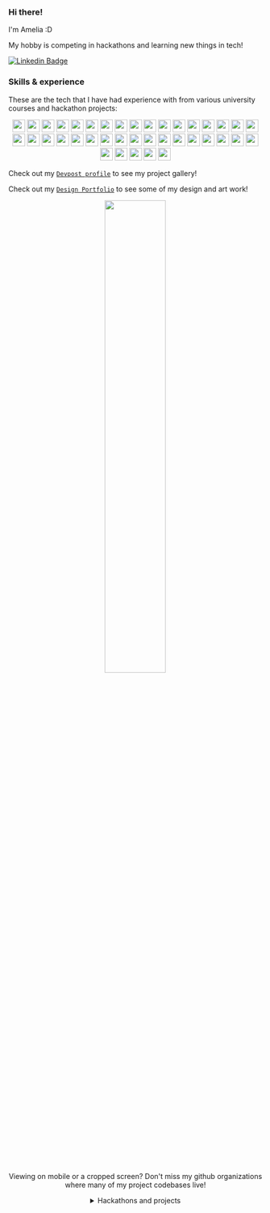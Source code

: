 
<h3>Hi there!</h3>

<p>I&apos;m Amelia :D</p>

<!-- <div>
<p>I&apos;m Amelia, currently a final year undergraduate at National University of Singapore (NUS), pursuing a Bachelor of Engineering (BEng) (Computer Engineering) with the IoT Specialization and a Minor in Business Analytics!</p> -->

<p>My hobby is competing in hackathons and learning new things in tech!</p>
  
</div>

[![Linkedin Badge](https://img.shields.io/badge/linkedin-%230077B5.svg?&style=for-the-badge&logo=linkedin&logoColor=white)](https://www.linkedin.com/in/amelia-tan-07329a1a3/)


<h3>Skills &  experience</h3>
<p>These are the tech that I have had experience with from various university courses and hackathon projects:</p>
<p align="center">
  <!-- Languages -->
<img src="https://img.shields.io/badge/python-3776AB.svg?&style=for-the-badge&logo=python&logoColor=white" height="25"/>
<img src="https://img.shields.io/badge/Java-ED8B00?style=for-the-badge&logo=java&logoColor=white" height="25"/>
<img src="https://img.shields.io/badge/R-276DC3?style=for-the-badge&logo=r&logoColor=white" height="25"/>
<img src="https://img.shields.io/badge/C-00599C?style=for-the-badge&logo=c&logoColor=white" height="25"/>
<img src="https://img.shields.io/badge/C%2B%2B-00599C?style=for-the-badge&logo=c%2B%2B&logoColor=white" height="25"/>
<img src="https://img.shields.io/badge/C%23-239120?style=for-the-badge&logo=c-sharp&logoColor=white" height="25"/>
<img src="https://img.shields.io/badge/Go-00ADD8?style=for-the-badge&logo=go&logoColor=white" height="25"/>

  <!-- frame works -->
<img src="https://img.shields.io/badge/Django-092E20?style=for-the-badge&logo=django&logoColor=white" height="25"/>
<img src="https://img.shields.io/badge/Flask-000000?style=for-the-badge&logo=flask&logoColor=white" height="25"/>

  
  <!-- Webdev -->
<img src="https://img.shields.io/badge/HTML-239120?style=for-the-badge&logo=html5&logoColor=white" height="25"/>
<img src="https://img.shields.io/badge/CSS-239120?&style=for-the-badge&logo=css3&logoColor=white" height="25"/>
<img src="https://img.shields.io/badge/JavaScript-F7DF1E?style=for-the-badge&logo=javascript&logoColor=black" height="25"/>

<img src="https://img.shields.io/badge/Angular-DD0031?style=for-the-badge&logo=angular&logoColor=white" height="25"/>
<img src="https://img.shields.io/badge/Vue.js-35495E?style=for-the-badge&logo=vue.js&logoColor=4FC08D" height="25"/>
<img src="https://img.shields.io/badge/React-20232A?style=for-the-badge&logo=react&logoColor=61DAFB" height="25"/>
<img src="https://img.shields.io/badge/Redux-593D88?style=for-the-badge&logo=redux&logoColor=white" height="25"/>
<img src="https://img.shields.io/badge/Node.js-43853D?style=for-the-badge&logo=node.js&logoColor=white" height="25"/>
<img src="https://img.shields.io/badge/.NET-5C2D91?style=for-the-badge&logo=.net&logoColor=white" height="25"/>
  
  <!-- App Dev -->
<img src="https://img.shields.io/badge/React_Native-20232A?style=for-the-badge&logo=react&logoColor=61DAFB" height="25"/>

<img src="https://img.shields.io/badge/Dart-0175C2?style=for-the-badge&logo=dart&logoColor=white" height="25"/>
<img src="https://img.shields.io/badge/Flutter-02569B?style=for-the-badge&logo=flutter&logoColor=white" height="25"/>

<!-- Git -->
<img src="https://img.shields.io/badge/-Git-black?style=for-the-badge&logo=git" height="25"/>
<img src="https://img.shields.io/badge/Markdown-000000?style=for-the-badge&logo=markdown&logoColor=white" height="25"/>


  <!-- Database -->
<img src="https://img.shields.io/badge/MySQL-00000F?style=for-the-badge&logo=mysql&logoColor=white" height="25"/>
<img src="https://img.shields.io/badge/PostgreSQL-316192?style=for-the-badge&logo=postgresql&logoColor=white" height="25"/>
<img src="https://img.shields.io/badge/MongoDB-4EA94B?style=for-the-badge&logo=mongodb&logoColor=white" height="25"/>
<img src="https://img.shields.io/badge/SQLite-07405E?style=for-the-badge&logo=sqlite&logoColor=white" height="25"/>


  <!-- Others -->
<img src="https://img.shields.io/badge/Bootstrap-563D7C?style=for-the-badge&logo=bootstrap&logoColor=white" height="25"/>
<img src="https://img.shields.io/badge/Material--UI-0081CB?style=for-the-badge&logo=material-ui&logoColor=white" height="25"/>
  
<img src="https://img.shields.io/badge/Unity-100000?style=for-the-badge&logo=unity&logoColor=white" height="25"/>
<img src="https://img.shields.io/badge/Itch.io-FA5C5C?style=for-the-badge&logo=itchdotio&logoColor=white" height="25"/>
  
<img src="https://img.shields.io/badge/Microsoft_Excel-217346?style=for-the-badge&logo=microsoft-excel&logoColor=white" height="25"/>
<img src="https://img.shields.io/badge/Microsoft_PowerPoint-B7472A?style=for-the-badge&logo=microsoft-powerpoint&logoColor=white" height="25"/>
  
<img src="https://img.shields.io/badge/Vercel-000000?style=for-the-badge&logo=vercel&logoColor=white" height="25"/>
<img src="https://img.shields.io/badge/Heroku-430098?style=for-the-badge&logo=heroku&logoColor=white" height="25"/>
  
<img src="https://img.shields.io/badge/Twilio-F22F46?style=for-the-badge&logo=Twilio&logoColor=white" height="25"/>
  
<img src="https://img.shields.io/badge/Google_Cloud-4285F4?style=for-the-badge&logo=google-cloud&logoColor=white" height="25"/>
<img src="https://img.shields.io/badge/GitHub_Actions-2088FF?style=for-the-badge&logo=github-actions&logoColor=white" height="25"/>
<img src="https://img.shields.io/badge/TensorFlow-FF6F00?style=for-the-badge&logo=tensorflow&logoColor=white" height="25"/>
  

</p>


<!-- Skills on the way -->
<!--
<img src="https://img.shields.io/badge/Tailwind_CSS-38B2AC?style=for-the-badge&logo=tailwind-css&logoColor=white" height="25"/>

<img src="https://img.shields.io/badge/Express.js-404D59?style=for-the-badge" height="25"/>


<img src="https://img.shields.io/badge/Ruby-CC342D?style=for-the-badge&logo=ruby&logoColor=white" height="25"/>
-->

<!-- Skills to learn -->
<!--
<p align="center">

<img src="https://img.shields.io/badge/PHP-777BB4?style=for-the-badge&logo=php&logoColor=white" height="25"/>
<img src="https://img.shields.io/badge/Kotlin-0095D5?&style=for-the-badge&logo=kotlin&logoColor=white" height="25"/>

<img src="https://img.shields.io/badge/jQuery-0769AD?style=for-the-badge&logo=jquery&logoColor=white" height="25"/>

</p>

Others: Google Suite?

https://dev.to/envoy_/150-badges-for-github-pnk
-->


Check out my [`Devpost profile`](https://devpost.com/AmeliaTYR) to see my project gallery!

Check out my [`Design Portfolio`](https://drive.google.com/file/d/1YRuE3aYCtOXwQqJiiaSkR3auNe2CMP0h/view?usp=sharing) to see some of my design and art work!

<!--
<details>

<summary>My Top Languages</summary>
  
![Amelia's Top Langs](https://github-readme-stats.vercel.app/api/top-langs/?username=ameliatyr&layout=compact&langs_count=10&theme=tokyonight)

</details>
-->

<div align="center">
<!-- <img width="49%" src="https://github-readme-stats.vercel.app/api?username=ameliatyr&show_icons=true&theme=tokyonight&include_all_commits=true&count_private=true"/>  -->
<img width="49%" src="https://github-readme-streak-stats.herokuapp.com/?user=ameliatyr&theme=tokyonight" />

<!-- [![Amelia's github activity graph](https://activity-graph.herokuapp.com/graph?username=ameliatyr&theme=xcode)](https://git.io/ameliatyr)
</div> -->

  
Viewing on mobile or a cropped screen? Don't miss my github organizations where many of my project codebases live!
<details>
<summary>Hackathons and projects</summary>

<div class="border-top color-border-muted pt-3 mt-3 clearfix hide-sm hide-md" align="center">
    <a aria-label="AY2021S1-CS2113T-W11-4" itemprop="follows" class="avatar-group-item" data-hovercard-type="organization" data-hovercard-url="/orgs/AY2021S1-CS2113T-W11-4/hovercard" data-octo-click="hovercard-link-click" data-octo-dimensions="link_type:self" data-hydro-click="{&quot;event_type&quot;:&quot;user_profile.click&quot;,&quot;payload&quot;:{&quot;profile_user_id&quot;:53657436,&quot;target&quot;:&quot;MEMBER_ORGANIZATION_AVATAR&quot;,&quot;user_id&quot;:null,&quot;originating_url&quot;:&quot;https://github.com/AmeliaTYR&quot;}}" data-hydro-click-hmac="65882929752e52d0f29fac7fd757e303c843e9e40130fcb1f5f07d677cf9c6fa" href="/AY2021S1-CS2113T-W11-4">
      <img src="https://avatars.githubusercontent.com/u/70633444?s=64&amp;v=4" alt="@AY2021S1-CS2113T-W11-4" size="32" height="32" width="32" data-view-component="true" class="avatar">
</a>    <a aria-label="DeskTranslate" itemprop="follows" class="avatar-group-item" data-hovercard-type="organization" data-hovercard-url="/orgs/DeskTranslate/hovercard" data-octo-click="hovercard-link-click" data-octo-dimensions="link_type:self" data-hydro-click="{&quot;event_type&quot;:&quot;user_profile.click&quot;,&quot;payload&quot;:{&quot;profile_user_id&quot;:53657436,&quot;target&quot;:&quot;MEMBER_ORGANIZATION_AVATAR&quot;,&quot;user_id&quot;:null,&quot;originating_url&quot;:&quot;https://github.com/AmeliaTYR&quot;}}" data-hydro-click-hmac="65882929752e52d0f29fac7fd757e303c843e9e40130fcb1f5f07d677cf9c6fa" href="/DeskTranslate">
      <img src="https://avatars.githubusercontent.com/u/76877983?s=64&amp;v=4" alt="@DeskTranslate" size="32" height="32" width="32" data-view-component="true" class="avatar">
</a>    <a aria-label="intuition2021" itemprop="follows" class="avatar-group-item" data-hovercard-type="organization" data-hovercard-url="/orgs/intuition2021/hovercard" data-octo-click="hovercard-link-click" data-octo-dimensions="link_type:self" data-hydro-click="{&quot;event_type&quot;:&quot;user_profile.click&quot;,&quot;payload&quot;:{&quot;profile_user_id&quot;:53657436,&quot;target&quot;:&quot;MEMBER_ORGANIZATION_AVATAR&quot;,&quot;user_id&quot;:null,&quot;originating_url&quot;:&quot;https://github.com/AmeliaTYR&quot;}}" data-hydro-click-hmac="65882929752e52d0f29fac7fd757e303c843e9e40130fcb1f5f07d677cf9c6fa" href="/intuition2021">
      <img src="https://avatars.githubusercontent.com/u/79683599?s=64&amp;v=4" alt="@intuition2021" size="32" height="32" width="32" data-view-component="true" class="avatar">
</a>    <a aria-label="nyoomba" itemprop="follows" class="avatar-group-item" data-hovercard-type="organization" data-hovercard-url="/orgs/nyoomba/hovercard" data-octo-click="hovercard-link-click" data-octo-dimensions="link_type:self" data-hydro-click="{&quot;event_type&quot;:&quot;user_profile.click&quot;,&quot;payload&quot;:{&quot;profile_user_id&quot;:53657436,&quot;target&quot;:&quot;MEMBER_ORGANIZATION_AVATAR&quot;,&quot;user_id&quot;:null,&quot;originating_url&quot;:&quot;https://github.com/AmeliaTYR&quot;}}" data-hydro-click-hmac="65882929752e52d0f29fac7fd757e303c843e9e40130fcb1f5f07d677cf9c6fa" href="/nyoomba">
      <img src="https://avatars.githubusercontent.com/u/84620767?s=64&amp;v=4" alt="@nyoomba" size="32" height="32" width="32" data-view-component="true" class="avatar">
</a>    <a aria-label="Girls-Summer-Hack-2-0" itemprop="follows" class="avatar-group-item" data-hovercard-type="organization" data-hovercard-url="/orgs/Girls-Summer-Hack-2-0/hovercard" data-octo-click="hovercard-link-click" data-octo-dimensions="link_type:self" data-hydro-click="{&quot;event_type&quot;:&quot;user_profile.click&quot;,&quot;payload&quot;:{&quot;profile_user_id&quot;:53657436,&quot;target&quot;:&quot;MEMBER_ORGANIZATION_AVATAR&quot;,&quot;user_id&quot;:null,&quot;originating_url&quot;:&quot;https://github.com/AmeliaTYR&quot;}}" data-hydro-click-hmac="65882929752e52d0f29fac7fd757e303c843e9e40130fcb1f5f07d677cf9c6fa" href="/Girls-Summer-Hack-2-0">
      <img src="https://avatars.githubusercontent.com/u/85355313?s=64&amp;v=4" alt="@Girls-Summer-Hack-2-0" size="32" height="32" width="32" data-view-component="true" class="avatar">
</a>    <a aria-label="FireAnts21" itemprop="follows" class="avatar-group-item" data-hovercard-type="organization" data-hovercard-url="/orgs/FireAnts21/hovercard" data-octo-click="hovercard-link-click" data-octo-dimensions="link_type:self" data-hydro-click="{&quot;event_type&quot;:&quot;user_profile.click&quot;,&quot;payload&quot;:{&quot;profile_user_id&quot;:53657436,&quot;target&quot;:&quot;MEMBER_ORGANIZATION_AVATAR&quot;,&quot;user_id&quot;:null,&quot;originating_url&quot;:&quot;https://github.com/AmeliaTYR&quot;}}" data-hydro-click-hmac="65882929752e52d0f29fac7fd757e303c843e9e40130fcb1f5f07d677cf9c6fa" href="/FireAnts21">
      <img src="https://avatars.githubusercontent.com/u/85544441?s=64&amp;v=4" alt="@FireAnts21" size="32" height="32" width="32" data-view-component="true" class="avatar">
</a>    <a aria-label="SurfsUpHacks21" itemprop="follows" class="avatar-group-item" data-hovercard-type="organization" data-hovercard-url="/orgs/SurfsUpHacks21/hovercard" data-octo-click="hovercard-link-click" data-octo-dimensions="link_type:self" data-hydro-click="{&quot;event_type&quot;:&quot;user_profile.click&quot;,&quot;payload&quot;:{&quot;profile_user_id&quot;:53657436,&quot;target&quot;:&quot;MEMBER_ORGANIZATION_AVATAR&quot;,&quot;user_id&quot;:null,&quot;originating_url&quot;:&quot;https://github.com/AmeliaTYR&quot;}}" data-hydro-click-hmac="65882929752e52d0f29fac7fd757e303c843e9e40130fcb1f5f07d677cf9c6fa" href="/SurfsUpHacks21">
      <img src="https://avatars.githubusercontent.com/u/85720040?s=64&amp;v=4" alt="@SurfsUpHacks21" size="32" height="32" width="32" data-view-component="true" class="avatar">
</a>    <a aria-label="HydrangeaHacks21" itemprop="follows" class="avatar-group-item" data-hovercard-type="organization" data-hovercard-url="/orgs/HydrangeaHacks21/hovercard" data-octo-click="hovercard-link-click" data-octo-dimensions="link_type:self" data-hydro-click="{&quot;event_type&quot;:&quot;user_profile.click&quot;,&quot;payload&quot;:{&quot;profile_user_id&quot;:53657436,&quot;target&quot;:&quot;MEMBER_ORGANIZATION_AVATAR&quot;,&quot;user_id&quot;:null,&quot;originating_url&quot;:&quot;https://github.com/AmeliaTYR&quot;}}" data-hydro-click-hmac="65882929752e52d0f29fac7fd757e303c843e9e40130fcb1f5f07d677cf9c6fa" href="/HydrangeaHacks21">
      <img src="https://avatars.githubusercontent.com/u/86138262?s=64&amp;v=4" alt="@HydrangeaHacks21" size="32" height="32" width="32" data-view-component="true" class="avatar">
</a>    <a aria-label="CodeFiesta-Salticidae" itemprop="follows" class="avatar-group-item" data-hovercard-type="organization" data-hovercard-url="/orgs/CodeFiesta-Salticidae/hovercard" data-octo-click="hovercard-link-click" data-octo-dimensions="link_type:self" data-hydro-click="{&quot;event_type&quot;:&quot;user_profile.click&quot;,&quot;payload&quot;:{&quot;profile_user_id&quot;:53657436,&quot;target&quot;:&quot;MEMBER_ORGANIZATION_AVATAR&quot;,&quot;user_id&quot;:null,&quot;originating_url&quot;:&quot;https://github.com/AmeliaTYR&quot;}}" data-hydro-click-hmac="65882929752e52d0f29fac7fd757e303c843e9e40130fcb1f5f07d677cf9c6fa" href="/CodeFiesta-Salticidae">
      <img src="https://avatars.githubusercontent.com/u/86425531?s=64&amp;v=4" alt="@CodeFiesta-Salticidae" size="32" height="32" width="32" data-view-component="true" class="avatar">
</a>    <a aria-label="INIT-challenges" itemprop="follows" class="avatar-group-item" data-hovercard-type="organization" data-hovercard-url="/orgs/INIT-challenges/hovercard" data-octo-click="hovercard-link-click" data-octo-dimensions="link_type:self" data-hydro-click="{&quot;event_type&quot;:&quot;user_profile.click&quot;,&quot;payload&quot;:{&quot;profile_user_id&quot;:53657436,&quot;target&quot;:&quot;MEMBER_ORGANIZATION_AVATAR&quot;,&quot;user_id&quot;:null,&quot;originating_url&quot;:&quot;https://github.com/AmeliaTYR&quot;}}" data-hydro-click-hmac="65882929752e52d0f29fac7fd757e303c843e9e40130fcb1f5f07d677cf9c6fa" href="/INIT-challenges">
      <img src="https://avatars.githubusercontent.com/u/86637704?s=64&amp;v=4" alt="@INIT-challenges" size="32" height="32" width="32" data-view-component="true" class="avatar">
</a>    <a aria-label="AtlasHacks2" itemprop="follows" class="avatar-group-item" data-hovercard-type="organization" data-hovercard-url="/orgs/AtlasHacks2/hovercard" data-octo-click="hovercard-link-click" data-octo-dimensions="link_type:self" data-hydro-click="{&quot;event_type&quot;:&quot;user_profile.click&quot;,&quot;payload&quot;:{&quot;profile_user_id&quot;:53657436,&quot;target&quot;:&quot;MEMBER_ORGANIZATION_AVATAR&quot;,&quot;user_id&quot;:null,&quot;originating_url&quot;:&quot;https://github.com/AmeliaTYR&quot;}}" data-hydro-click-hmac="65882929752e52d0f29fac7fd757e303c843e9e40130fcb1f5f07d677cf9c6fa" href="/AtlasHacks2">
      <img src="https://avatars.githubusercontent.com/u/86856100?s=64&amp;v=4" alt="@AtlasHacks2" size="32" height="32" width="32" data-view-component="true" class="avatar">
</a>    <a aria-label="hacktoon-2021" itemprop="follows" class="avatar-group-item" data-hovercard-type="organization" data-hovercard-url="/orgs/hacktoon-2021/hovercard" data-octo-click="hovercard-link-click" data-octo-dimensions="link_type:self" data-hydro-click="{&quot;event_type&quot;:&quot;user_profile.click&quot;,&quot;payload&quot;:{&quot;profile_user_id&quot;:53657436,&quot;target&quot;:&quot;MEMBER_ORGANIZATION_AVATAR&quot;,&quot;user_id&quot;:null,&quot;originating_url&quot;:&quot;https://github.com/AmeliaTYR&quot;}}" data-hydro-click-hmac="65882929752e52d0f29fac7fd757e303c843e9e40130fcb1f5f07d677cf9c6fa" href="/hacktoon-2021">
      <img src="https://avatars.githubusercontent.com/u/87259728?s=64&amp;v=4" alt="@hacktoon-2021" size="32" height="32" width="32" data-view-component="true" class="avatar">
</a>    <a aria-label="BonVoyageHacks-21" itemprop="follows" class="avatar-group-item" data-hovercard-type="organization" data-hovercard-url="/orgs/BonVoyageHacks-21/hovercard" data-octo-click="hovercard-link-click" data-octo-dimensions="link_type:self" data-hydro-click="{&quot;event_type&quot;:&quot;user_profile.click&quot;,&quot;payload&quot;:{&quot;profile_user_id&quot;:53657436,&quot;target&quot;:&quot;MEMBER_ORGANIZATION_AVATAR&quot;,&quot;user_id&quot;:null,&quot;originating_url&quot;:&quot;https://github.com/AmeliaTYR&quot;}}" data-hydro-click-hmac="65882929752e52d0f29fac7fd757e303c843e9e40130fcb1f5f07d677cf9c6fa" href="/BonVoyageHacks-21">
      <img src="https://avatars.githubusercontent.com/u/87300965?s=64&amp;v=4" alt="@BonVoyageHacks-21" size="32" height="32" width="32" data-view-component="true" class="avatar">
</a>    <a aria-label="Frosthacks21" itemprop="follows" class="avatar-group-item" data-hovercard-type="organization" data-hovercard-url="/orgs/Frosthacks21/hovercard" data-octo-click="hovercard-link-click" data-octo-dimensions="link_type:self" data-hydro-click="{&quot;event_type&quot;:&quot;user_profile.click&quot;,&quot;payload&quot;:{&quot;profile_user_id&quot;:53657436,&quot;target&quot;:&quot;MEMBER_ORGANIZATION_AVATAR&quot;,&quot;user_id&quot;:null,&quot;originating_url&quot;:&quot;https://github.com/AmeliaTYR&quot;}}" data-hydro-click-hmac="65882929752e52d0f29fac7fd757e303c843e9e40130fcb1f5f07d677cf9c6fa" href="/Frosthacks21">
      <img src="https://avatars.githubusercontent.com/u/87689543?s=64&amp;v=4" alt="@Frosthacks21" size="32" height="32" width="32" data-view-component="true" class="avatar">
</a>    <a aria-label="RoboHacks21" itemprop="follows" class="avatar-group-item" data-hovercard-type="organization" data-hovercard-url="/orgs/RoboHacks21/hovercard" data-octo-click="hovercard-link-click" data-octo-dimensions="link_type:self" data-hydro-click="{&quot;event_type&quot;:&quot;user_profile.click&quot;,&quot;payload&quot;:{&quot;profile_user_id&quot;:53657436,&quot;target&quot;:&quot;MEMBER_ORGANIZATION_AVATAR&quot;,&quot;user_id&quot;:null,&quot;originating_url&quot;:&quot;https://github.com/AmeliaTYR&quot;}}" data-hydro-click-hmac="65882929752e52d0f29fac7fd757e303c843e9e40130fcb1f5f07d677cf9c6fa" href="/RoboHacks21">
      <img src="https://avatars.githubusercontent.com/u/88498865?s=64&amp;v=4" alt="@RoboHacks21" size="32" height="32" width="32" data-view-component="true" class="avatar">
</a>    <a aria-label="Sharkhacks21" itemprop="follows" class="avatar-group-item" data-hovercard-type="organization" data-hovercard-url="/orgs/Sharkhacks21/hovercard" data-octo-click="hovercard-link-click" data-octo-dimensions="link_type:self" data-hydro-click="{&quot;event_type&quot;:&quot;user_profile.click&quot;,&quot;payload&quot;:{&quot;profile_user_id&quot;:53657436,&quot;target&quot;:&quot;MEMBER_ORGANIZATION_AVATAR&quot;,&quot;user_id&quot;:null,&quot;originating_url&quot;:&quot;https://github.com/AmeliaTYR&quot;}}" data-hydro-click-hmac="65882929752e52d0f29fac7fd757e303c843e9e40130fcb1f5f07d677cf9c6fa" href="/Sharkhacks21">
      <img src="https://avatars.githubusercontent.com/u/89588045?s=64&amp;v=4" alt="@Sharkhacks21" size="32" height="32" width="32" data-view-component="true" class="avatar">
</a>    <a aria-label="MindfulHacks21" itemprop="follows" class="avatar-group-item" data-hovercard-type="organization" data-hovercard-url="/orgs/MindfulHacks21/hovercard" data-octo-click="hovercard-link-click" data-octo-dimensions="link_type:self" data-hydro-click="{&quot;event_type&quot;:&quot;user_profile.click&quot;,&quot;payload&quot;:{&quot;profile_user_id&quot;:53657436,&quot;target&quot;:&quot;MEMBER_ORGANIZATION_AVATAR&quot;,&quot;user_id&quot;:null,&quot;originating_url&quot;:&quot;https://github.com/AmeliaTYR&quot;}}" data-hydro-click-hmac="65882929752e52d0f29fac7fd757e303c843e9e40130fcb1f5f07d677cf9c6fa" href="/MindfulHacks21">
      <img src="https://avatars.githubusercontent.com/u/90075010?s=64&amp;v=4" alt="@MindfulHacks21" size="32" height="32" width="32" data-view-component="true" class="avatar">
</a>    <a aria-label="CodeathonX21" itemprop="follows" class="avatar-group-item" data-hovercard-type="organization" data-hovercard-url="/orgs/CodeathonX21/hovercard" data-octo-click="hovercard-link-click" data-octo-dimensions="link_type:self" data-hydro-click="{&quot;event_type&quot;:&quot;user_profile.click&quot;,&quot;payload&quot;:{&quot;profile_user_id&quot;:53657436,&quot;target&quot;:&quot;MEMBER_ORGANIZATION_AVATAR&quot;,&quot;user_id&quot;:null,&quot;originating_url&quot;:&quot;https://github.com/AmeliaTYR&quot;}}" data-hydro-click-hmac="65882929752e52d0f29fac7fd757e303c843e9e40130fcb1f5f07d677cf9c6fa" href="/CodeathonX21">
      <img src="https://avatars.githubusercontent.com/u/92565445?s=64&amp;v=4" alt="@CodeathonX21" size="32" height="32" width="32" data-view-component="true" class="avatar">
</a>    <a aria-label="AgentHacker21" itemprop="follows" class="avatar-group-item" data-hovercard-type="organization" data-hovercard-url="/orgs/AgentHacker21/hovercard" data-octo-click="hovercard-link-click" data-octo-dimensions="link_type:self" data-hydro-click="{&quot;event_type&quot;:&quot;user_profile.click&quot;,&quot;payload&quot;:{&quot;profile_user_id&quot;:53657436,&quot;target&quot;:&quot;MEMBER_ORGANIZATION_AVATAR&quot;,&quot;user_id&quot;:null,&quot;originating_url&quot;:&quot;https://github.com/AmeliaTYR&quot;}}" data-hydro-click-hmac="65882929752e52d0f29fac7fd757e303c843e9e40130fcb1f5f07d677cf9c6fa" href="/AgentHacker21">
      <img src="https://avatars.githubusercontent.com/u/93713405?s=64&amp;v=4" alt="@AgentHacker21" size="32" height="32" width="32" data-view-component="true" class="avatar">
</a>    <a aria-label="Hackcoming2021" itemprop="follows" class="avatar-group-item" data-hovercard-type="organization" data-hovercard-url="/orgs/Hackcoming2021/hovercard" data-octo-click="hovercard-link-click" data-octo-dimensions="link_type:self" data-hydro-click="{&quot;event_type&quot;:&quot;user_profile.click&quot;,&quot;payload&quot;:{&quot;profile_user_id&quot;:53657436,&quot;target&quot;:&quot;MEMBER_ORGANIZATION_AVATAR&quot;,&quot;user_id&quot;:null,&quot;originating_url&quot;:&quot;https://github.com/AmeliaTYR&quot;}}" data-hydro-click-hmac="65882929752e52d0f29fac7fd757e303c843e9e40130fcb1f5f07d677cf9c6fa" href="/Hackcoming2021">
      <img src="https://avatars.githubusercontent.com/u/95486790?s=64&amp;v=4" alt="@Hackcoming2021" size="32" height="32" width="32" data-view-component="true" class="avatar">
</a>    <a aria-label="BonHacketit21" itemprop="follows" class="avatar-group-item" data-hovercard-type="organization" data-hovercard-url="/orgs/BonHacketit21/hovercard" data-octo-click="hovercard-link-click" data-octo-dimensions="link_type:self" data-hydro-click="{&quot;event_type&quot;:&quot;user_profile.click&quot;,&quot;payload&quot;:{&quot;profile_user_id&quot;:53657436,&quot;target&quot;:&quot;MEMBER_ORGANIZATION_AVATAR&quot;,&quot;user_id&quot;:null,&quot;originating_url&quot;:&quot;https://github.com/AmeliaTYR&quot;}}" data-hydro-click-hmac="65882929752e52d0f29fac7fd757e303c843e9e40130fcb1f5f07d677cf9c6fa" href="/BonHacketit21">
      <img src="https://avatars.githubusercontent.com/u/95924636?s=64&amp;v=4" alt="@BonHacketit21" size="32" height="32" width="32" data-view-component="true" class="avatar">
</a>    <a aria-label="MapHacks21" itemprop="follows" class="avatar-group-item" data-hovercard-type="organization" data-hovercard-url="/orgs/MapHacks21/hovercard" data-octo-click="hovercard-link-click" data-octo-dimensions="link_type:self" data-hydro-click="{&quot;event_type&quot;:&quot;user_profile.click&quot;,&quot;payload&quot;:{&quot;profile_user_id&quot;:53657436,&quot;target&quot;:&quot;MEMBER_ORGANIZATION_AVATAR&quot;,&quot;user_id&quot;:null,&quot;originating_url&quot;:&quot;https://github.com/AmeliaTYR&quot;}}" data-hydro-click-hmac="65882929752e52d0f29fac7fd757e303c843e9e40130fcb1f5f07d677cf9c6fa" href="/MapHacks21">
      <img src="https://avatars.githubusercontent.com/u/96333946?s=64&amp;v=4" alt="@MapHacks21" size="32" height="32" width="32" data-view-component="true" class="avatar">
</a>    <a aria-label="HackyWinterland21" itemprop="follows" class="avatar-group-item" data-hovercard-type="organization" data-hovercard-url="/orgs/HackyWinterland21/hovercard" data-octo-click="hovercard-link-click" data-octo-dimensions="link_type:self" data-hydro-click="{&quot;event_type&quot;:&quot;user_profile.click&quot;,&quot;payload&quot;:{&quot;profile_user_id&quot;:53657436,&quot;target&quot;:&quot;MEMBER_ORGANIZATION_AVATAR&quot;,&quot;user_id&quot;:null,&quot;originating_url&quot;:&quot;https://github.com/AmeliaTYR&quot;}}" data-hydro-click-hmac="65882929752e52d0f29fac7fd757e303c843e9e40130fcb1f5f07d677cf9c6fa" href="/HackyWinterland21">
      <img src="https://avatars.githubusercontent.com/u/96625260?s=64&amp;v=4" alt="@HackyWinterland21" size="32" height="32" width="32" data-view-component="true" class="avatar">
</a>    <a aria-label="HacknRoll2022" itemprop="follows" class="avatar-group-item" data-hovercard-type="organization" data-hovercard-url="/orgs/HacknRoll2022/hovercard" data-octo-click="hovercard-link-click" data-octo-dimensions="link_type:self" data-hydro-click="{&quot;event_type&quot;:&quot;user_profile.click&quot;,&quot;payload&quot;:{&quot;profile_user_id&quot;:53657436,&quot;target&quot;:&quot;MEMBER_ORGANIZATION_AVATAR&quot;,&quot;user_id&quot;:null,&quot;originating_url&quot;:&quot;https://github.com/AmeliaTYR&quot;}}" data-hydro-click-hmac="65882929752e52d0f29fac7fd757e303c843e9e40130fcb1f5f07d677cf9c6fa" href="/HacknRoll2022">
      <img src="https://avatars.githubusercontent.com/u/97262700?s=64&amp;v=4" alt="@HacknRoll2022" size="32" height="32" width="32" data-view-component="true" class="avatar">
</a>    <a aria-label="BT3103-L2-5" itemprop="follows" class="avatar-group-item" data-hovercard-type="organization" data-hovercard-url="/orgs/BT3103-L2-5/hovercard" data-octo-click="hovercard-link-click" data-octo-dimensions="link_type:self" data-hydro-click="{&quot;event_type&quot;:&quot;user_profile.click&quot;,&quot;payload&quot;:{&quot;profile_user_id&quot;:53657436,&quot;target&quot;:&quot;MEMBER_ORGANIZATION_AVATAR&quot;,&quot;user_id&quot;:null,&quot;originating_url&quot;:&quot;https://github.com/AmeliaTYR&quot;}}" data-hydro-click-hmac="65882929752e52d0f29fac7fd757e303c843e9e40130fcb1f5f07d677cf9c6fa" href="/BT3103-L2-5">
      <img src="https://avatars.githubusercontent.com/u/100989817?s=64&amp;v=4" alt="@BT3103-L2-5" size="32" height="32" width="32" data-view-component="true" class="avatar">
</a>    <a aria-label="HFG-2022" itemprop="follows" class="avatar-group-item" data-hovercard-type="organization" data-hovercard-url="/orgs/HFG-2022/hovercard" data-octo-click="hovercard-link-click" data-octo-dimensions="link_type:self" data-hydro-click="{&quot;event_type&quot;:&quot;user_profile.click&quot;,&quot;payload&quot;:{&quot;profile_user_id&quot;:53657436,&quot;target&quot;:&quot;MEMBER_ORGANIZATION_AVATAR&quot;,&quot;user_id&quot;:null,&quot;originating_url&quot;:&quot;https://github.com/AmeliaTYR&quot;}}" data-hydro-click-hmac="65882929752e52d0f29fac7fd757e303c843e9e40130fcb1f5f07d677cf9c6fa" href="/HFG-2022">
      <img src="https://avatars.githubusercontent.com/u/101451664?s=64&amp;v=4" alt="@HFG-2022" size="32" height="32" width="32" data-view-component="true" class="avatar">
</a>    <a aria-label="TikTokYouthCamp2022" itemprop="follows" class="avatar-group-item" data-hovercard-type="organization" data-hovercard-url="/orgs/TikTokYouthCamp2022/hovercard" data-octo-click="hovercard-link-click" data-octo-dimensions="link_type:self" data-hydro-click="{&quot;event_type&quot;:&quot;user_profile.click&quot;,&quot;payload&quot;:{&quot;profile_user_id&quot;:53657436,&quot;target&quot;:&quot;MEMBER_ORGANIZATION_AVATAR&quot;,&quot;user_id&quot;:null,&quot;originating_url&quot;:&quot;https://github.com/AmeliaTYR&quot;}}" data-hydro-click-hmac="65882929752e52d0f29fac7fd757e303c843e9e40130fcb1f5f07d677cf9c6fa" href="/TikTokYouthCamp2022">
      <img src="https://avatars.githubusercontent.com/u/104672677?s=64&amp;v=4" alt="@TikTokYouthCamp2022" size="32" height="32" width="32" data-view-component="true" class="avatar">
</a>    <a aria-label="AhoyHacks2022" itemprop="follows" class="avatar-group-item" data-hovercard-type="organization" data-hovercard-url="/orgs/AhoyHacks2022/hovercard" data-octo-click="hovercard-link-click" data-octo-dimensions="link_type:self" data-hydro-click="{&quot;event_type&quot;:&quot;user_profile.click&quot;,&quot;payload&quot;:{&quot;profile_user_id&quot;:53657436,&quot;target&quot;:&quot;MEMBER_ORGANIZATION_AVATAR&quot;,&quot;user_id&quot;:null,&quot;originating_url&quot;:&quot;https://github.com/AmeliaTYR&quot;}}" data-hydro-click-hmac="65882929752e52d0f29fac7fd757e303c843e9e40130fcb1f5f07d677cf9c6fa" href="/AhoyHacks2022">
      <img src="https://avatars.githubusercontent.com/u/105493412?s=64&amp;v=4" alt="@AhoyHacks2022" size="32" height="32" width="32" data-view-component="true" class="avatar">
</a>    <a aria-label="OrionProjects2022" itemprop="follows" class="avatar-group-item" data-hovercard-type="organization" data-hovercard-url="/orgs/OrionProjects2022/hovercard" data-octo-click="hovercard-link-click" data-octo-dimensions="link_type:self" data-hydro-click="{&quot;event_type&quot;:&quot;user_profile.click&quot;,&quot;payload&quot;:{&quot;profile_user_id&quot;:53657436,&quot;target&quot;:&quot;MEMBER_ORGANIZATION_AVATAR&quot;,&quot;user_id&quot;:null,&quot;originating_url&quot;:&quot;https://github.com/AmeliaTYR&quot;}}" data-hydro-click-hmac="65882929752e52d0f29fac7fd757e303c843e9e40130fcb1f5f07d677cf9c6fa" href="/OrionProjects2022">
      <img src="https://avatars.githubusercontent.com/u/105870638?s=64&amp;v=4" alt="@OrionProjects2022" size="32" height="32" width="32" data-view-component="true" class="avatar">
</a>    <a aria-label="RookieHacksII2022" itemprop="follows" class="avatar-group-item" data-hovercard-type="organization" data-hovercard-url="/orgs/RookieHacksII2022/hovercard" data-octo-click="hovercard-link-click" data-octo-dimensions="link_type:self" data-hydro-click="{&quot;event_type&quot;:&quot;user_profile.click&quot;,&quot;payload&quot;:{&quot;profile_user_id&quot;:53657436,&quot;target&quot;:&quot;MEMBER_ORGANIZATION_AVATAR&quot;,&quot;user_id&quot;:null,&quot;originating_url&quot;:&quot;https://github.com/AmeliaTYR&quot;}}" data-hydro-click-hmac="65882929752e52d0f29fac7fd757e303c843e9e40130fcb1f5f07d677cf9c6fa" href="/RookieHacksII2022">
      <img src="https://avatars.githubusercontent.com/u/105916208?s=64&amp;v=4" alt="@RookieHacksII2022" size="32" height="32" width="32" data-view-component="true" class="avatar">
</a>    <a aria-label="LateNightHacks2022" itemprop="follows" class="avatar-group-item" data-hovercard-type="organization" data-hovercard-url="/orgs/LateNightHacks2022/hovercard" data-octo-click="hovercard-link-click" data-octo-dimensions="link_type:self" data-hydro-click="{&quot;event_type&quot;:&quot;user_profile.click&quot;,&quot;payload&quot;:{&quot;profile_user_id&quot;:53657436,&quot;target&quot;:&quot;MEMBER_ORGANIZATION_AVATAR&quot;,&quot;user_id&quot;:null,&quot;originating_url&quot;:&quot;https://github.com/AmeliaTYR&quot;}}" data-hydro-click-hmac="65882929752e52d0f29fac7fd757e303c843e9e40130fcb1f5f07d677cf9c6fa" href="/LateNightHacks2022">
      <img src="https://avatars.githubusercontent.com/u/106384044?s=64&amp;v=4" alt="@LateNightHacks2022" size="32" height="32" width="32" data-view-component="true" class="avatar">
</a>    <a aria-label="BonVoyageHacks-22" itemprop="follows" class="avatar-group-item" data-hovercard-type="organization" data-hovercard-url="/orgs/BonVoyageHacks-22/hovercard" data-octo-click="hovercard-link-click" data-octo-dimensions="link_type:self" data-hydro-click="{&quot;event_type&quot;:&quot;user_profile.click&quot;,&quot;payload&quot;:{&quot;profile_user_id&quot;:53657436,&quot;target&quot;:&quot;MEMBER_ORGANIZATION_AVATAR&quot;,&quot;user_id&quot;:null,&quot;originating_url&quot;:&quot;https://github.com/AmeliaTYR&quot;}}" data-hydro-click-hmac="65882929752e52d0f29fac7fd757e303c843e9e40130fcb1f5f07d677cf9c6fa" href="/BonVoyageHacks-22">
      <img src="https://avatars.githubusercontent.com/u/106830594?s=64&amp;v=4" alt="@BonVoyageHacks-22" size="32" height="32" width="32" data-view-component="true" class="avatar">
</a>    <a aria-label="CoastalHacks2022" itemprop="follows" class="avatar-group-item" data-hovercard-type="organization" data-hovercard-url="/orgs/CoastalHacks2022/hovercard" data-octo-click="hovercard-link-click" data-octo-dimensions="link_type:self" data-hydro-click="{&quot;event_type&quot;:&quot;user_profile.click&quot;,&quot;payload&quot;:{&quot;profile_user_id&quot;:53657436,&quot;target&quot;:&quot;MEMBER_ORGANIZATION_AVATAR&quot;,&quot;user_id&quot;:null,&quot;originating_url&quot;:&quot;https://github.com/AmeliaTYR&quot;}}" data-hydro-click-hmac="65882929752e52d0f29fac7fd757e303c843e9e40130fcb1f5f07d677cf9c6fa" href="/CoastalHacks2022">
      <img src="https://avatars.githubusercontent.com/u/107256697?s=64&amp;v=4" alt="@CoastalHacks2022" size="32" height="32" width="32" data-view-component="true" class="avatar">
</a>    <a aria-label="MentalHealthHacks2" itemprop="follows" class="avatar-group-item" data-hovercard-type="organization" data-hovercard-url="/orgs/MentalHealthHacks2/hovercard" data-octo-click="hovercard-link-click" data-octo-dimensions="link_type:self" data-hydro-click="{&quot;event_type&quot;:&quot;user_profile.click&quot;,&quot;payload&quot;:{&quot;profile_user_id&quot;:53657436,&quot;target&quot;:&quot;MEMBER_ORGANIZATION_AVATAR&quot;,&quot;user_id&quot;:null,&quot;originating_url&quot;:&quot;https://github.com/AmeliaTYR&quot;}}" data-hydro-click-hmac="65882929752e52d0f29fac7fd757e303c843e9e40130fcb1f5f07d677cf9c6fa" href="/MentalHealthHacks2">
      <img src="https://avatars.githubusercontent.com/u/107686673?s=64&amp;v=4" alt="@MentalHealthHacks2" size="32" height="32" width="32" data-view-component="true" class="avatar">
</a>    <a aria-label="PrideHacks2" itemprop="follows" class="avatar-group-item" data-hovercard-type="organization" data-hovercard-url="/orgs/PrideHacks2/hovercard" data-octo-click="hovercard-link-click" data-octo-dimensions="link_type:self" data-hydro-click="{&quot;event_type&quot;:&quot;user_profile.click&quot;,&quot;payload&quot;:{&quot;profile_user_id&quot;:53657436,&quot;target&quot;:&quot;MEMBER_ORGANIZATION_AVATAR&quot;,&quot;user_id&quot;:null,&quot;originating_url&quot;:&quot;https://github.com/AmeliaTYR&quot;}}" data-hydro-click-hmac="65882929752e52d0f29fac7fd757e303c843e9e40130fcb1f5f07d677cf9c6fa" href="/PrideHacks2">
      <img src="https://avatars.githubusercontent.com/u/108142477?s=64&amp;v=4" alt="@PrideHacks2" size="32" height="32" width="32" data-view-component="true" class="avatar">
</a>    <a aria-label="Hackerland2022" itemprop="follows" class="avatar-group-item" data-hovercard-type="organization" data-hovercard-url="/orgs/Hackerland2022/hovercard" data-octo-click="hovercard-link-click" data-octo-dimensions="link_type:self" data-hydro-click="{&quot;event_type&quot;:&quot;user_profile.click&quot;,&quot;payload&quot;:{&quot;profile_user_id&quot;:53657436,&quot;target&quot;:&quot;MEMBER_ORGANIZATION_AVATAR&quot;,&quot;user_id&quot;:null,&quot;originating_url&quot;:&quot;https://github.com/AmeliaTYR&quot;}}" data-hydro-click-hmac="65882929752e52d0f29fac7fd757e303c843e9e40130fcb1f5f07d677cf9c6fa" href="/Hackerland2022">
      <img src="https://avatars.githubusercontent.com/u/108542785?s=64&amp;v=4" alt="@Hackerland2022" size="32" height="32" width="32" data-view-component="true" class="avatar">
</a>    <a aria-label="LifeHack2022Yay" itemprop="follows" class="avatar-group-item" data-hovercard-type="organization" data-hovercard-url="/orgs/LifeHack2022Yay/hovercard" data-octo-click="hovercard-link-click" data-octo-dimensions="link_type:self" data-hydro-click="{&quot;event_type&quot;:&quot;user_profile.click&quot;,&quot;payload&quot;:{&quot;profile_user_id&quot;:53657436,&quot;target&quot;:&quot;MEMBER_ORGANIZATION_AVATAR&quot;,&quot;user_id&quot;:null,&quot;originating_url&quot;:&quot;https://github.com/AmeliaTYR&quot;}}" data-hydro-click-hmac="65882929752e52d0f29fac7fd757e303c843e9e40130fcb1f5f07d677cf9c6fa" href="/LifeHack2022Yay">
      <img src="https://avatars.githubusercontent.com/u/108963583?s=64&amp;v=4" alt="@LifeHack2022Yay" size="32" height="32" width="32" data-view-component="true" class="avatar">
</a>    <a aria-label="HackTheRunway" itemprop="follows" class="avatar-group-item" data-hovercard-type="organization" data-hovercard-url="/orgs/HackTheRunway/hovercard" data-octo-click="hovercard-link-click" data-octo-dimensions="link_type:self" data-hydro-click="{&quot;event_type&quot;:&quot;user_profile.click&quot;,&quot;payload&quot;:{&quot;profile_user_id&quot;:53657436,&quot;target&quot;:&quot;MEMBER_ORGANIZATION_AVATAR&quot;,&quot;user_id&quot;:null,&quot;originating_url&quot;:&quot;https://github.com/AmeliaTYR&quot;}}" data-hydro-click-hmac="65882929752e52d0f29fac7fd757e303c843e9e40130fcb1f5f07d677cf9c6fa" href="/HackTheRunway">
      <img src="https://avatars.githubusercontent.com/u/109356831?s=64&amp;v=4" alt="@HackTheRunway" size="32" height="32" width="32" data-view-component="true" class="avatar">
</a>    <a aria-label="DataDayGrind3" itemprop="follows" class="avatar-group-item" data-hovercard-type="organization" data-hovercard-url="/orgs/DataDayGrind3/hovercard" data-octo-click="hovercard-link-click" data-octo-dimensions="link_type:self" data-hydro-click="{&quot;event_type&quot;:&quot;user_profile.click&quot;,&quot;payload&quot;:{&quot;profile_user_id&quot;:53657436,&quot;target&quot;:&quot;MEMBER_ORGANIZATION_AVATAR&quot;,&quot;user_id&quot;:null,&quot;originating_url&quot;:&quot;https://github.com/AmeliaTYR&quot;}}" data-hydro-click-hmac="65882929752e52d0f29fac7fd757e303c843e9e40130fcb1f5f07d677cf9c6fa" href="/DataDayGrind3">
      <img src="https://avatars.githubusercontent.com/u/109854558?s=64&amp;v=4" alt="@DataDayGrind3" size="32" height="32" width="32" data-view-component="true" class="avatar">
</a>    <a aria-label="hackingbirthdaybash22" itemprop="follows" class="avatar-group-item" data-hovercard-type="organization" data-hovercard-url="/orgs/hackingbirthdaybash22/hovercard" data-octo-click="hovercard-link-click" data-octo-dimensions="link_type:self" data-hydro-click="{&quot;event_type&quot;:&quot;user_profile.click&quot;,&quot;payload&quot;:{&quot;profile_user_id&quot;:53657436,&quot;target&quot;:&quot;MEMBER_ORGANIZATION_AVATAR&quot;,&quot;user_id&quot;:null,&quot;originating_url&quot;:&quot;https://github.com/AmeliaTYR&quot;}}" data-hydro-click-hmac="65882929752e52d0f29fac7fd757e303c843e9e40130fcb1f5f07d677cf9c6fa" href="/hackingbirthdaybash22">
      <img src="https://avatars.githubusercontent.com/u/110247181?s=64&amp;v=4" alt="@hackingbirthdaybash22" size="32" height="32" width="32" data-view-component="true" class="avatar">
</a>    <a aria-label="wildhacks2" itemprop="follows" class="avatar-group-item" data-hovercard-type="organization" data-hovercard-url="/orgs/wildhacks2/hovercard" data-octo-click="hovercard-link-click" data-octo-dimensions="link_type:self" data-hydro-click="{&quot;event_type&quot;:&quot;user_profile.click&quot;,&quot;payload&quot;:{&quot;profile_user_id&quot;:53657436,&quot;target&quot;:&quot;MEMBER_ORGANIZATION_AVATAR&quot;,&quot;user_id&quot;:null,&quot;originating_url&quot;:&quot;https://github.com/AmeliaTYR&quot;}}" data-hydro-click-hmac="65882929752e52d0f29fac7fd757e303c843e9e40130fcb1f5f07d677cf9c6fa" href="/wildhacks2">
      <img src="https://avatars.githubusercontent.com/u/110684608?s=64&amp;v=4" alt="@wildhacks2" size="32" height="32" width="32" data-view-component="true" class="avatar">
</a>    <a aria-label="snakesnhackers2" itemprop="follows" class="avatar-group-item" data-hovercard-type="organization" data-hovercard-url="/orgs/snakesnhackers2/hovercard" data-octo-click="hovercard-link-click" data-octo-dimensions="link_type:self" data-hydro-click="{&quot;event_type&quot;:&quot;user_profile.click&quot;,&quot;payload&quot;:{&quot;profile_user_id&quot;:53657436,&quot;target&quot;:&quot;MEMBER_ORGANIZATION_AVATAR&quot;,&quot;user_id&quot;:null,&quot;originating_url&quot;:&quot;https://github.com/AmeliaTYR&quot;}}" data-hydro-click-hmac="65882929752e52d0f29fac7fd757e303c843e9e40130fcb1f5f07d677cf9c6fa" href="/snakesnhackers2">
      <img src="https://avatars.githubusercontent.com/u/111165798?s=64&amp;v=4" alt="@snakesnhackers2" size="32" height="32" width="32" data-view-component="true" class="avatar">
</a>    <a aria-label="ahackaday2" itemprop="follows" class="avatar-group-item" data-hovercard-type="organization" data-hovercard-url="/orgs/ahackaday2/hovercard" data-octo-click="hovercard-link-click" data-octo-dimensions="link_type:self" data-hydro-click="{&quot;event_type&quot;:&quot;user_profile.click&quot;,&quot;payload&quot;:{&quot;profile_user_id&quot;:53657436,&quot;target&quot;:&quot;MEMBER_ORGANIZATION_AVATAR&quot;,&quot;user_id&quot;:null,&quot;originating_url&quot;:&quot;https://github.com/AmeliaTYR&quot;}}" data-hydro-click-hmac="65882929752e52d0f29fac7fd757e303c843e9e40130fcb1f5f07d677cf9c6fa" href="/ahackaday2">
      <img src="https://avatars.githubusercontent.com/u/111586232?s=64&amp;v=4" alt="@ahackaday2" size="32" height="32" width="32" data-view-component="true" class="avatar">
</a>    <a aria-label="MindfulHacks2022" itemprop="follows" class="avatar-group-item" data-hovercard-type="organization" data-hovercard-url="/orgs/MindfulHacks2022/hovercard" data-octo-click="hovercard-link-click" data-octo-dimensions="link_type:self" data-hydro-click="{&quot;event_type&quot;:&quot;user_profile.click&quot;,&quot;payload&quot;:{&quot;profile_user_id&quot;:53657436,&quot;target&quot;:&quot;MEMBER_ORGANIZATION_AVATAR&quot;,&quot;user_id&quot;:null,&quot;originating_url&quot;:&quot;https://github.com/AmeliaTYR&quot;}}" data-hydro-click-hmac="65882929752e52d0f29fac7fd757e303c843e9e40130fcb1f5f07d677cf9c6fa" href="/MindfulHacks2022">
      <img src="https://avatars.githubusercontent.com/u/112737079?s=64&amp;v=4" alt="@MindfulHacks2022" size="32" height="32" width="32" data-view-component="true" class="avatar">
</a>    <a aria-label="ImpracticalHackers2" itemprop="follows" class="avatar-group-item" data-hovercard-type="organization" data-hovercard-url="/orgs/ImpracticalHackers2/hovercard" data-octo-click="hovercard-link-click" data-octo-dimensions="link_type:self" data-hydro-click="{&quot;event_type&quot;:&quot;user_profile.click&quot;,&quot;payload&quot;:{&quot;profile_user_id&quot;:53657436,&quot;target&quot;:&quot;MEMBER_ORGANIZATION_AVATAR&quot;,&quot;user_id&quot;:null,&quot;originating_url&quot;:&quot;https://github.com/AmeliaTYR&quot;}}" data-hydro-click-hmac="65882929752e52d0f29fac7fd757e303c843e9e40130fcb1f5f07d677cf9c6fa" href="/ImpracticalHackers2">
      <img src="https://avatars.githubusercontent.com/u/113683616?s=64&amp;v=4" alt="@ImpracticalHackers2" size="32" height="32" width="32" data-view-component="true" class="avatar">
</a>    <a aria-label="teachershack2" itemprop="follows" class="avatar-group-item" data-hovercard-type="organization" data-hovercard-url="/orgs/teachershack2/hovercard" data-octo-click="hovercard-link-click" data-octo-dimensions="link_type:self" data-hydro-click="{&quot;event_type&quot;:&quot;user_profile.click&quot;,&quot;payload&quot;:{&quot;profile_user_id&quot;:53657436,&quot;target&quot;:&quot;MEMBER_ORGANIZATION_AVATAR&quot;,&quot;user_id&quot;:null,&quot;originating_url&quot;:&quot;https://github.com/AmeliaTYR&quot;}}" data-hydro-click-hmac="65882929752e52d0f29fac7fd757e303c843e9e40130fcb1f5f07d677cf9c6fa" href="/teachershack2">
      <img src="https://avatars.githubusercontent.com/u/114282406?s=64&amp;v=4" alt="@teachershack2" size="32" height="32" width="32" data-view-component="true" class="avatar">
</a>    <a aria-label="HacksAndCrafts2" itemprop="follows" class="avatar-group-item" data-hovercard-type="organization" data-hovercard-url="/orgs/HacksAndCrafts2/hovercard" data-octo-click="hovercard-link-click" data-octo-dimensions="link_type:self" data-hydro-click="{&quot;event_type&quot;:&quot;user_profile.click&quot;,&quot;payload&quot;:{&quot;profile_user_id&quot;:53657436,&quot;target&quot;:&quot;MEMBER_ORGANIZATION_AVATAR&quot;,&quot;user_id&quot;:null,&quot;originating_url&quot;:&quot;https://github.com/AmeliaTYR&quot;}}" data-hydro-click-hmac="65882929752e52d0f29fac7fd757e303c843e9e40130fcb1f5f07d677cf9c6fa" href="/HacksAndCrafts2">
      <img src="https://avatars.githubusercontent.com/u/118577118?s=64&amp;v=4" alt="@HacksAndCrafts2" size="32" height="32" width="32" data-view-component="true" class="avatar">
</a>    <a aria-label="FinHack2" itemprop="follows" class="avatar-group-item" data-hovercard-type="organization" data-hovercard-url="/orgs/FinHack2/hovercard" data-octo-click="hovercard-link-click" data-octo-dimensions="link_type:self" data-hydro-click="{&quot;event_type&quot;:&quot;user_profile.click&quot;,&quot;payload&quot;:{&quot;profile_user_id&quot;:53657436,&quot;target&quot;:&quot;MEMBER_ORGANIZATION_AVATAR&quot;,&quot;user_id&quot;:null,&quot;originating_url&quot;:&quot;https://github.com/AmeliaTYR&quot;}}" data-hydro-click-hmac="65882929752e52d0f29fac7fd757e303c843e9e40130fcb1f5f07d677cf9c6fa" href="/FinHack2">
      <img src="https://avatars.githubusercontent.com/u/119674482?s=64&amp;v=4" alt="@FinHack2" size="32" height="32" width="32" data-view-component="true" class="avatar">
</a></div>

</details>
